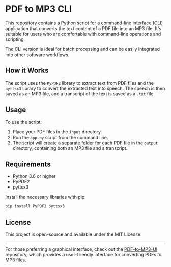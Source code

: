 # PDF to MP3 CLI

This repository contains a Python script for a command-line interface (CLI) application that converts the text content of a PDF file into an MP3 file. It's suitable for users who are comfortable with command-line operations and scripting.

The CLI version is ideal for batch processing and can be easily integrated into other software workflows.

## How it Works

The script uses the `PyPDF2` library to extract text from PDF files and the `pyttsx3` library to convert the extracted text into speech. The speech is then saved as an MP3 file, and a transcript of the text is saved as a `.txt` file.

## Usage

To use the script:

1. Place your PDF files in the `input` directory.
2. Run the `app.py` script from the command line.
3. The script will create a separate folder for each PDF file in the `output` directory, containing both an MP3 file and a transcript.

## Requirements

- Python 3.6 or higher
- PyPDF2
- pyttsx3

Install the necessary libraries with pip:

```bash
pip install PyPDF2 pyttsx3
```

## License

This project is open-source and available under the MIT License.

---

For those preferring a graphical interface, check out the [PDF-to-MP3-UI](https://github.com/IPandral/PDF-to-MP3-UI) repository, which provides a user-friendly interface for converting PDFs to MP3 files.